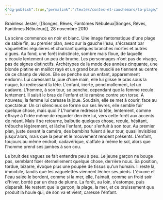 ```yaml
---
{"dg-publish":true,"permalink":"/textes/contes-et-cauchemars/la-plage/","created":"2024-12-16T13:46:39.516+01:00","updated":"2024-05-25T14:44:20.219+02:00"}
---
```



Brainless Jester, [[Songes, Rêves, Fantômes Nébuleux\|Songes, Rêves, Fantômes Nébuleux]], 28 novembre 2010

La scène commence en noir et blanc. Une image fantomatique d'une plage de sable fin, au premier plan, avec sur la gauche l'eau, s'écrasant par vaguelettes régulières et charriant quelques branches mortes et autres algues. Au fond, une forêt indistincte, sombre mais floue, de laquelle s'écoule lentement un peu de brume. Les personnages n'ont pas de visage, pas de signes distinctifs. Archétypes de la mode des années cinquante, une blonde platine en maillot rayé et un grand brun musclé se tiennent au centre de ce champ de vision. Elle se penche sur un enfant, apparemment endormi. Lui caressant la joue d'une main, elle lui glisse le bras sous la nuque, lui redressant la tête. L'enfant, inerte, pend mollement, tel un cadavre. L'homme, à son tour, se penche, cependant que la femme recule lentement. Il saisit le bras de l'enfant et le ramène contre son torse. A nouveau, la femme lui caresse la joue. Soudain, elle se met à courir, face au spectateur. Un cri silencieux se forme sur ses lèvres, elle semble fuir quelque chose, mais quoi ? L'homme redresse la tête, lentement, comme effrayé à l'idée même de regarder derrière lui, vers cette forêt aux accents de néant. Mais il se retourne, balbutie quelques chose, recule, hésitant, trébuche légèrement, et lâche l'enfant, pour s'enfuir à son tour. Au premier plan, juste devant la caméra, des bambins fuient à leur tour, quasi invisibles jusqu'alors, mais que la peur et le mouvement rendent présents. L'enfant, toujours au même endroit, cadavérique, s'affale à même le sol, alors que l'homme prend ses jambes à son cou.

Le bruit des vagues se fait entendre peu à peu. Le jeune garçon ne bouge pas, semblant fixer éternellement quelque chose, derrière nous. Sa position, tordue, bizarre, évoque plus une poupée de tissus qu'un humain. Il reste là, immobile, tandis que les vaguelettes viennent lécher ses pieds. L'écume et l'eau salée le bordent, comme si la mer, elle, l'aimait, comme un froid soir d'hiver, bordé par un drap de plume. La forêt, au loin, s'estompe, puis disparaît. Ne restent que le garçon, la plage, la mer, et ce bruissement que produit la houle qui, de son va et vient, caresse l'enfant.